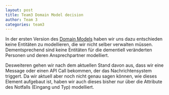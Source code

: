 ```yaml
---
layout: post
title: Team3 Domain Model decision
author: Team 3
categories: team3
---
```

In der ersten Version des [Domain Models](https://github.com/Archi-Lab-FAE/fae-team-3-documentation/wiki/Domain-Model) haben wir uns dazu entschieden keine Entitäten zu modellieren, die wir nicht selber verwalten müssen. Dementsprechend sind keine Entitäten für die dementiell veränderten Personen und deren Ansprechpartner modelliert.

Desweiteren gehen wir nach dem aktuellen Stand davon aus, dass wir eine Message oder einen API Call bekommen, der das Nachrichtensystem triggert. Da wir aktuell aber noch nicht genau sagen können, wie dieses Element aufgebaut ist, haben wir auch dieses bisher nur über die Attribute des Notfalls (Eingang und Typ) modelliert.